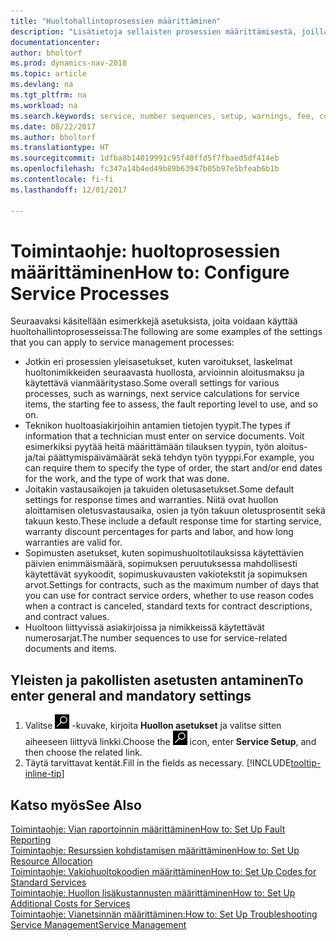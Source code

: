 ```yaml
---
title: "Huoltohallintoprosessien määrittäminen"
description: "Lisätietoja sellaisten prosessien määrittämisestä, joilla voidaan varmistaa asiakkaiden tyytyväisyys asiakaspalveluun."
documentationcenter: 
author: bholtorf
ms.prod: dynamics-nav-2018
ms.topic: article
ms.devlang: na
ms.tgt_pltfrm: na
ms.workload: na
ms.search.keywords: service, number sequences, setup, warnings, fee, contracts, warranties
ms.date: 08/22/2017
ms.author: bholtorf
ms.translationtype: HT
ms.sourcegitcommit: 1dfba8b14019991c95f40ffd5f7fbaed5df414eb
ms.openlocfilehash: fc347a14b4ed49b89b63947b05b97e5bfeab6b1b
ms.contentlocale: fi-fi
ms.lasthandoff: 12/01/2017

---
```

# <a name="how-to-configure-service-processes"></a><span data-ttu-id="b8cc4-103">Toimintaohje: huoltoprosessien määrittäminen</span><span class="sxs-lookup"><span data-stu-id="b8cc4-103">How to: Configure Service Processes</span></span>
<span data-ttu-id="b8cc4-104">Seuraavaksi käsitellään esimerkkejä asetuksista, joita voidaan käyttää huoltohallintoprosesseissa:</span><span class="sxs-lookup"><span data-stu-id="b8cc4-104">The following are some examples of the settings that you can apply to service management processes:</span></span>  
  
* <span data-ttu-id="b8cc4-105">Jotkin eri prosessien yleisasetukset, kuten varoitukset, laskelmat huoltonimikkeiden seuraavasta huollosta, arvioinnin aloitusmaksu ja käytettävä vianmääritystaso.</span><span class="sxs-lookup"><span data-stu-id="b8cc4-105">Some overall settings for various processes, such as warnings, next service calculations for service items, the starting fee to assess, the fault reporting level to use, and so on.</span></span>  
* <span data-ttu-id="b8cc4-106">Teknikon huoltoasiakirjoihin antamien tietojen tyypit.</span><span class="sxs-lookup"><span data-stu-id="b8cc4-106">The types if information that a technician must enter on service documents.</span></span> <span data-ttu-id="b8cc4-107">Voit esimerkiksi pyytää heitä määrittämään tilauksen tyypin, työn aloitus- ja/tai päättymispäivämäärät sekä tehdyn työn tyyppi.</span><span class="sxs-lookup"><span data-stu-id="b8cc4-107">For example, you can require them to specify the type of order, the start and/or end dates for the work, and the type of work that was done.</span></span>  
* <span data-ttu-id="b8cc4-108">Joitakin vastausaikojen ja takuiden oletusasetukset.</span><span class="sxs-lookup"><span data-stu-id="b8cc4-108">Some default settings for response times and warranties.</span></span> <span data-ttu-id="b8cc4-109">Niitä ovat huollon aloittamisen oletusvastausaika, osien ja työn takuun oletusprosentit sekä takuun kesto.</span><span class="sxs-lookup"><span data-stu-id="b8cc4-109">These include a default response time for starting service, warranty discount percentages for parts and labor, and how long warranties are valid for.</span></span>  
* <span data-ttu-id="b8cc4-110">Sopimusten asetukset, kuten sopimushuoltotilauksissa käytettävien päivien enimmäismäärä, sopimuksen peruutuksessa mahdollisesti käytettävät syykoodit, sopimuskuvausten vakiotekstit ja sopimuksen arvot.</span><span class="sxs-lookup"><span data-stu-id="b8cc4-110">Settings for contracts, such as the maximum number of days that you can use for contract service orders, whether to use reason codes when a contract is canceled, standard texts for contract descriptions, and contract values.</span></span>  
* <span data-ttu-id="b8cc4-111">Huoltoon liittyvissä asiakirjoissa ja nimikkeissä käytettävät numerosarjat.</span><span class="sxs-lookup"><span data-stu-id="b8cc4-111">The number sequences to use for service-related documents and items.</span></span>  

## <a name="to-enter-general-and-mandatory-settings"></a><span data-ttu-id="b8cc4-112">Yleisten ja pakollisten asetusten antaminen</span><span class="sxs-lookup"><span data-stu-id="b8cc4-112">To enter general and mandatory settings</span></span>
1. <span data-ttu-id="b8cc4-113">Valitse ![Etsi sivu tai raportti](media/ui-search/search_small.png "Etsi sivu tai raportti -kuvake") -kuvake, kirjoita **Huollon asetukset** ja valitse sitten aiheeseen liittyvä linkki.</span><span class="sxs-lookup"><span data-stu-id="b8cc4-113">Choose the ![Search for Page or Report](media/ui-search/search_small.png "Search for Page or Report icon") icon, enter **Service Setup**, and then choose the related link.</span></span>
2. <span data-ttu-id="b8cc4-114">Täytä tarvittavat kentät.</span><span class="sxs-lookup"><span data-stu-id="b8cc4-114">Fill in the fields as necessary.</span></span> [!INCLUDE[tooltip-inline-tip](includes/tooltip-inline-tip_md.md)]  

## <a name="see-also"></a><span data-ttu-id="b8cc4-115">Katso myös</span><span class="sxs-lookup"><span data-stu-id="b8cc4-115">See Also</span></span>  
[<span data-ttu-id="b8cc4-116">Toimintaohje: Vian raportoinnin määrittäminen</span><span class="sxs-lookup"><span data-stu-id="b8cc4-116">How to: Set Up Fault Reporting</span></span>](service-how-setup-fault-reporting.md)  
[<span data-ttu-id="b8cc4-117">Toimintaohje: Resurssien kohdistamisen määrittäminen</span><span class="sxs-lookup"><span data-stu-id="b8cc4-117">How to: Set Up Resource Allocation</span></span>](service-how-setup-resource-allocation.md)  
[<span data-ttu-id="b8cc4-118">Toimintaohje: Vakiohuoltokoodien määrittäminen</span><span class="sxs-lookup"><span data-stu-id="b8cc4-118">How to: Set Up Codes for Standard Services</span></span>](service-how-setup-service-coding.md)  
[<span data-ttu-id="b8cc4-119">Toimintaohje: Huollon lisäkustannusten määrittäminen</span><span class="sxs-lookup"><span data-stu-id="b8cc4-119">How to: Set Up Additional Costs for Services</span></span>](service-how-setup-service-costs-pricing.md)  
[<span data-ttu-id="b8cc4-120">Toimintaohje: Vianetsinnän määrittäminen:</span><span class="sxs-lookup"><span data-stu-id="b8cc4-120">How to: Set Up Troubleshooting</span></span>](service-how-setup-troubleshooting.md)  
[<span data-ttu-id="b8cc4-121">Service Management</span><span class="sxs-lookup"><span data-stu-id="b8cc4-121">Service Management</span></span>](service-service.md)  

